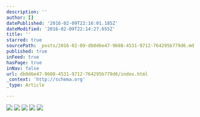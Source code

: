 ```yaml
---
description: ''
author: []
datePublished: '2016-02-09T22:16:01.185Z'
dateModified: '2016-02-09T22:14:27.655Z'
title: ''
starred: true
sourcePath: _posts/2016-02-09-db0d6e47-9608-4531-9712-764295b779d6.md
published: true
inFeed: true
hasPage: true
inNav: false
url: db0d6e47-9608-4531-9712-764295b779d6/index.html
_context: 'http://schema.org'
_type: Article

---
```

![](https://the-grid-user-content.s3-us-west-2.amazonaws.com/fa72b656-9e98-4469-90a7-3575ddd85dbc.png)
![](https://the-grid-user-content.s3-us-west-2.amazonaws.com/f8333db8-d01a-462e-9841-ede7103d9685.png)
![](https://the-grid-user-content.s3-us-west-2.amazonaws.com/21d0bafb-6619-4b49-9502-67da8660f883.png)
![](https://the-grid-user-content.s3-us-west-2.amazonaws.com/06573b88-e75a-40f7-9b3f-f0a11f2c34dd.png)
![](https://the-grid-user-content.s3-us-west-2.amazonaws.com/b017715e-d38f-4d33-8288-35514fe67fde.png)